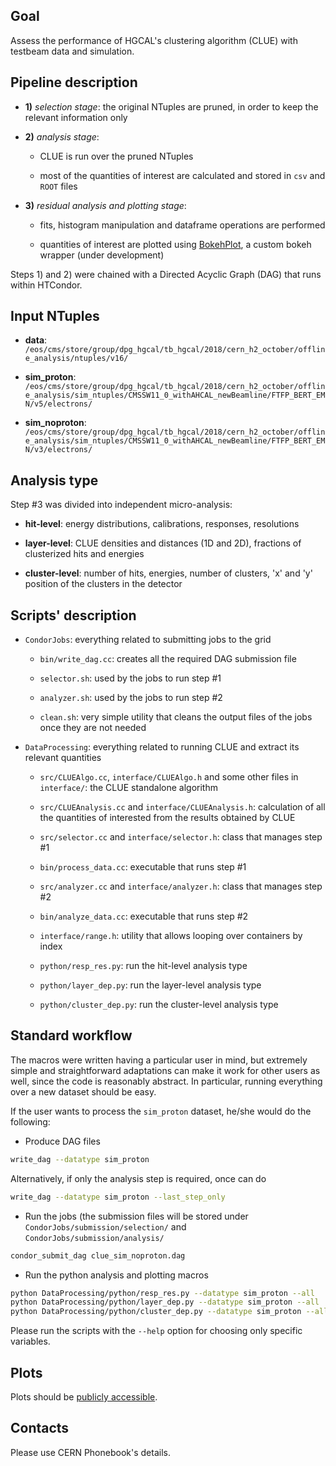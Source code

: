 Goal
-----------------

Assess the performance of HGCAL's clustering algorithm (CLUE) with testbeam data and simulation. 

Pipeline description
-----------------

- **1)** *selection stage*: the original NTuples are pruned, in order to keep the relevant information only

- **2)** *analysis stage*:

    - CLUE is run over the pruned NTuples
	
    - most of the quantities of interest are calculated and stored in ```csv``` and ```ROOT``` files

- **3)** *residual analysis and plotting stage*:

    - fits, histogram manipulation and dataframe operations are performed
	
    - quantities of interest are plotted using [BokehPlot](https://bitbucket.org/bfontana/bokehplot), a custom bokeh wrapper (under development)


Steps 1) and 2) were chained with a Directed Acyclic Graph (DAG) that runs within HTCondor.

Input NTuples
------------------

- **data**: ```/eos/cms/store/group/dpg_hgcal/tb_hgcal/2018/cern_h2_october/offline_analysis/ntuples/v16/``` 

- **sim_proton**: ```/eos/cms/store/group/dpg_hgcal/tb_hgcal/2018/cern_h2_october/offline_analysis/sim_ntuples/CMSSW11_0_withAHCAL_newBeamline/FTFP_BERT_EMN/v5/electrons/```

- **sim_noproton**: ```/eos/cms/store/group/dpg_hgcal/tb_hgcal/2018/cern_h2_october/offline_analysis/sim_ntuples/CMSSW11_0_withAHCAL_newBeamline/FTFP_BERT_EMN/v3/electrons/```
	
Analysis type
------------------
Step #3 was divided into independent micro-analysis:

- **hit-level**: energy distributions, calibrations, responses, resolutions

- **layer-level**: CLUE densities and distances (1D and 2D), fractions of clusterized hits and energies 

- **cluster-level**: number of hits, energies, number of clusters, 'x' and 'y' position of the clusters in the detector

Scripts' description
------------------

- ```CondorJobs```: everything related to submitting jobs to the grid

    - ```bin/write_dag.cc```: creates all the required DAG submission file

    - ```selector.sh```: used by the jobs to run step #1

    - ```analyzer.sh```: used by the jobs to run step #2

    - ```clean.sh```: very simple utility that cleans the output files of the jobs once they are not needed

- ```DataProcessing```: everything related to running CLUE and extract its relevant quantities

    - ```src/CLUEAlgo.cc```, ```interface/CLUEAlgo.h``` and some other files in ```interface/```: the CLUE standalone algorithm

    - ```src/CLUEAnalysis.cc``` and ```interface/CLUEAnalysis.h```: calculation of all the quantities of interested from the results obtained by CLUE

    - ```src/selector.cc``` and ```interface/selector.h```: class that manages step #1

    - ```bin/process_data.cc```: executable that runs step #1

    - ```src/analyzer.cc``` and ```interface/analyzer.h```: class that manages step #2

    - ```bin/analyze_data.cc```: executable that runs step #2

    - ```interface/range.h```: utility that allows looping over containers by index

    - ```python/resp_res.py```: run the hit-level analysis type

    - ```python/layer_dep.py```: run the layer-level analysis type

    - ```python/cluster_dep.py```: run the cluster-level analysis type

Standard workflow
-----------------

The macros were written having a particular user in mind, but extremely simple and straightforward adaptations can make it work for other users as well, since the code is reasonably abstract. In particular, running everything over a new dataset should be easy.

If the user wants to process the ```sim_proton``` dataset, he/she would do the following:

- Produce DAG files

```bash
write_dag --datatype sim_proton
```

Alternatively, if only the analysis step is required, once can do

```bash
write_dag --datatype sim_proton --last_step_only
```

- Run the jobs (the submission files will be stored under ```CondorJobs/submission/selection/``` and ```CondorJobs/submission/analysis/```

```bash
condor_submit_dag clue_sim_noproton.dag
```

- Run the python analysis and plotting macros

```bash
python DataProcessing/python/resp_res.py --datatype sim_proton --all    #hit level
python DataProcessing/python/layer_dep.py --datatype sim_proton --all   #layer level
python DataProcessing/python/cluster_dep.py --datatype sim_proton --all #cluster level
```

Please run the scripts with the ```--help``` option for choosing only specific variables.
    
Plots
-----------------
Plots should be [publicly accessible](https://bfontana.web.cern.ch/bfontana/TestBeamReconstruction/).

Contacts
----------------
Please use CERN Phonebook's details.